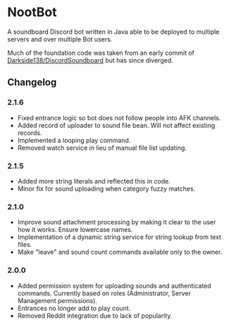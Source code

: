 # NootBot

A soundboard Discord bot written in Java able to be deployed to multiple servers and over multiple Bot users.

Much of the foundation code was taken from an early commit of [Darkside138/DiscordSoundboard](https://github.com/Darkside138/DiscordSoundboard) but has since diverged.

## Changelog

### 2.1.6

- Fixed entrance logic so bot does not follow people into AFK channels.
- Added record of uploader to sound file bean. Will not affect existing records.
- Implemented a looping play command.
- Removed watch service in lieu of manual file list updating.

### 2.1.5

- Added more string literals and reflected this in code.
- Minor fix for sound uploading when category fuzzy matches.

### 2.1.0

- Improve sound attachment processing by making it clear to the user how it works. Ensure lowercase names.
- Implementation of a dynamic string service for string lookup from text files.
- Make "leave" and sound count commands available only to the owner.

### 2.0.0

- Added permission system for uploading sounds and authenticated commands. Currently based on roles (Administrator, Server Management permissions).
- Entrances no longer add to play count.
- Removed Reddit integration due to lack of popularity.
